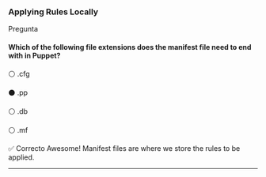 ### Applying Rules Locally
Pregunta

#### Which of the following file extensions does the manifest file need to end with in Puppet?


⚪  .cfg


⚫  .pp


⚪  .db


⚪  .mf

✅ Correcto
Awesome! Manifest files are where we store the rules to be applied.

---
